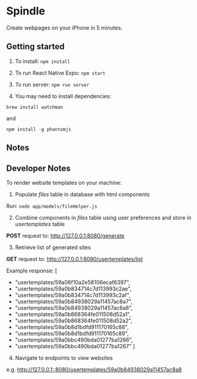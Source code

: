 # Spindle #

Create webpages on your iPhone in 5 minutes.
 
## Getting started ##
1. To install: `npm install`

2. To run React Native Expo: `npm start`

3. To run server: `npm run server`

4. You may need to install dependencies: 

`brew install watchman`

and 

`npm install -g phantomjs`

## Notes ##


## Developer Notes ##

To render website templates on your machine: 

1. Populate *files* table in database with html components

Run: `node app/models/fileHelper.js`

2. Combine components in *files* table using user preferences and store in *usertemplates* table

**POST** request to: http://127.0.0.1:8080/generate

3. Retrieve list of generated sites

**GET** request to: http://127.0.0.1:8080/usertemplates/list 

Example response:
[
* "usertemplates/59a06f10a2e58106ecaf6397",
* "usertemplates/59a0b834714c7d113993c2ae",
* "usertemplates/59a0b834714c7d113993c2af",
* "usertemplates/59a0b84938029a11457ac8a7",
* "usertemplates/59a0b84938029a11457ac8a8",
* "usertemplates/59a0b868364fe011508d52a1",
* "usertemplates/59a0b868364fe011508d52a2",
* "usertemplates/59a0b8d1bdfd911170165c88",
* "usertemplates/59a0b8d1bdfd911170165c89",
* "usertemplates/59a0bbc490bda01277ba1266",
* "usertemplates/59a0bbc490bda01277ba1267"
]

4. Navigate to endpoints to view websites

e.g.
http://127.0.0.1::8080/usertemplates/59a0b84938029a11457ac8a8
